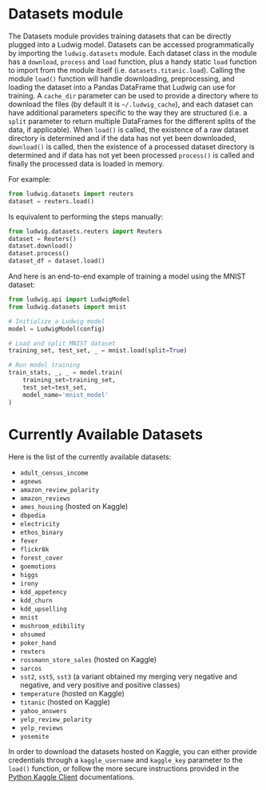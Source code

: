 # Datasets module

The Datasets module provides training datasets that can be directly plugged into a Ludwig model.
Datasets can be accessed programmatically by importing the `ludwig.datasets` module.
Each dataset class in the module has a `download`, `process` and `load` function, plus a handy static `load` function to import from the module itself (i.e. `datasets.titanic.load`).
Calling the module `load()` function will handle downloading, preprocessing, and loading the dataset into a Pandas DataFrame that Ludwig can use for training.
A `cache_dir` parameter can be used to provide a directory where to download the files (by default it is `~/.ludwig_cache`), and each dataset can have additional parameters specific to the way they are structured (i.e. a `split` parameter to return multiple DataFrames for the different splits of the data, if applicable).
When `load()` is called, the existence of a raw dataset directory is determined and if the data has not yet been downloaded, `download()` is called, then the existence of a processed dataset directory is determined and if data has not yet been processed `process()` is called and finally the processed data is loaded in memory.

For example:

```python
from ludwig.datasets import reuters
dataset = reuters.load()
```

Is equivalent to performing the steps manually:

```python
from ludwig.datasets.reuters import Reuters
dataset = Reuters()
dataset.download()
dataset.process()
dataset_df = dataset.load()
```

And here is an end-to-end example of training a model using the MNIST dataset:

```python
from ludwig.api import LudwigModel
from ludwig.datasets import mnist

# Initialize a Ludwig model
model = LudwigModel(config)

# Load and split MNIST dataset
training_set, test_set, _ = mnist.load(split=True)

# Run model training
train_stats, _, _ = model.train(
    training_set=training_set,
    test_set=test_set,
    model_name='mnist_model'
)
```

# Currently Available Datasets

Here is the list of the currently available datasets:

- `adult_census_income`
- `agnews`
- `amazon_review_polarity`
- `amazon_reviews`
- `ames_housing` (hosted on Kaggle)
- `dbpedia`
- `electricity`
- `ethos_binary`
- `fever`
- `flickr8k`
- `forest_cover`
- `goemotions`
- `higgs`
- `irony`
- `kdd_appetency`
- `kdd_churn`
- `kdd_upselling`
- `mnist`
- `mushroom_edibility`
- `ohsumed`
- `poker_hand`
- `reuters`
- `rossmann_store_sales` (hosted on Kaggle)
- `sarcos`
- `sst2`, `sst5`, `sst3` (a variant obtained my merging very negative and negative, and very positive and positive classes)
- `temperature` (hosted on Kaggle)
- `titanic` (hosted on Kaggle)
- `yahoo_answers`
- `yelp_review_polarity`
- `yelp_reviews`
- `yosemite`

In order to download the datasets hosted on Kaggle, you can either provide credentials through a `kaggle_username` and `kaggle_key` parameter to the `load()` function, or follow the more secure instructions provided in the [Python Kaggle Client](https://technowhisp.com/kaggle-api-python-documentation/) documentations.
